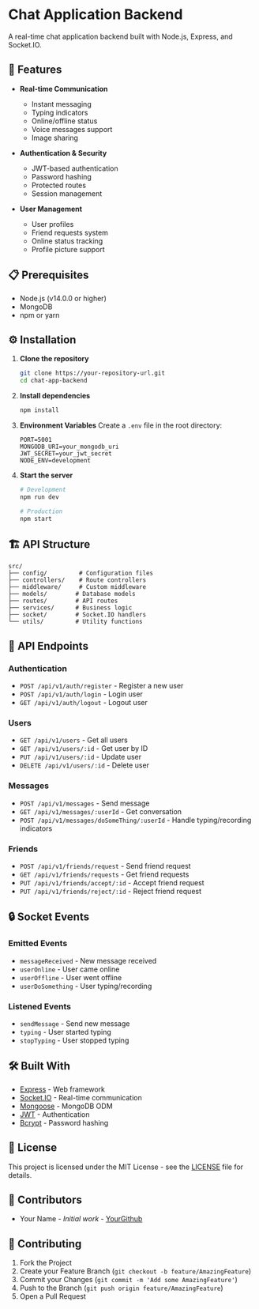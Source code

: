 ﻿# Chat Application Backend

A real-time chat application backend built with Node.js, Express, and Socket.IO.

## 🚀 Features

- **Real-time Communication**
  - Instant messaging
  - Typing indicators
  - Online/offline status
  - Voice messages support
  - Image sharing

- **Authentication & Security**
  - JWT-based authentication
  - Password hashing
  - Protected routes
  - Session management

- **User Management**
  - User profiles
  - Friend requests system
  - Online status tracking
  - Profile picture support

## 📋 Prerequisites

- Node.js (v14.0.0 or higher)
- MongoDB
- npm or yarn

## ⚙️ Installation

1. **Clone the repository**
   ```bash
   git clone https://your-repository-url.git
   cd chat-app-backend
   ```

2. **Install dependencies**
   ```bash
   npm install
   ```

3. **Environment Variables**
   Create a `.env` file in the root directory:
   ```env
   PORT=5001
   MONGODB_URI=your_mongodb_uri
   JWT_SECRET=your_jwt_secret
   NODE_ENV=development
   ```

4. **Start the server**
   ```bash
   # Development
   npm run dev

   # Production
   npm start
   ```

## 🏗️ API Structure

```
src/
├── config/         # Configuration files
├── controllers/    # Route controllers
├── middleware/     # Custom middleware
├── models/        # Database models
├── routes/        # API routes
├── services/      # Business logic
├── socket/        # Socket.IO handlers
└── utils/         # Utility functions
```

## 🔌 API Endpoints

### Authentication
- `POST /api/v1/auth/register` - Register a new user
- `POST /api/v1/auth/login` - Login user
- `GET /api/v1/auth/logout` - Logout user

### Users
- `GET /api/v1/users` - Get all users
- `GET /api/v1/users/:id` - Get user by ID
- `PUT /api/v1/users/:id` - Update user
- `DELETE /api/v1/users/:id` - Delete user

### Messages
- `POST /api/v1/messages` - Send message
- `GET /api/v1/messages/:userId` - Get conversation
- `POST /api/v1/messages/doSomeThing/:userId` - Handle typing/recording indicators

### Friends
- `POST /api/v1/friends/request` - Send friend request
- `GET /api/v1/friends/requests` - Get friend requests
- `PUT /api/v1/friends/accept/:id` - Accept friend request
- `PUT /api/v1/friends/reject/:id` - Reject friend request

## 🔒 Socket Events

### Emitted Events
- `messageReceived` - New message received
- `userOnline` - User came online
- `userOffline` - User went offline
- `userDoSomething` - User typing/recording

### Listened Events
- `sendMessage` - Send new message
- `typing` - User started typing
- `stopTyping` - User stopped typing

## 🛠️ Built With

- [Express](https://expressjs.com/) - Web framework
- [Socket.IO](https://socket.io/) - Real-time communication
- [Mongoose](https://mongoosejs.com/) - MongoDB ODM
- [JWT](https://jwt.io/) - Authentication
- [Bcrypt](https://www.npmjs.com/package/bcrypt) - Password hashing

## 📝 License

This project is licensed under the MIT License - see the [LICENSE](LICENSE) file for details.

## 👥 Contributors

- Your Name - *Initial work* - [YourGithub](https://github.com/yourusername)

## 🤝 Contributing

1. Fork the Project
2. Create your Feature Branch (`git checkout -b feature/AmazingFeature`)
3. Commit your Changes (`git commit -m 'Add some AmazingFeature'`)
4. Push to the Branch (`git push origin feature/AmazingFeature`)
5. Open a Pull Request